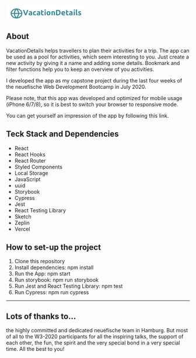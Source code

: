 ![logo](src/images/logoFull.png)

## About

VacationDetails helps travellers to plan their activities for a trip. The app can be used as a pool for activities, which seem interesting to you. Just create a new activity by giving it a name and adding some details. Bookmark and filter functions help you to keep an overview of you activities.

I developed the app as my capstone project during the last four weeks of the neuefische Web Development Bootcamp in July 2020.

Please note, that this app was developed and optimized for mobile usage (iPhone 6/7/8), so it is best to switch your browser to responsive mode.

You can get yourself an impression of the app by following this link.

## Teck Stack and Dependencies

- React
- React Hooks
- React Router
- Styled Components
- Local Storage
- JavaScript
- uuid
- Storybook
- Cypress
- Jest
- React Testing Library
- Sketch
- Zeplin
- Vercel

## How to set-up the project

1. Clone this repository
2. Install dependencies: npm install
3. Run the App: npm start
4. Run storybook: npm run storybook
5. Run Jest and React Testing Library: npm test
6. Run Cypress: npm run cypress

---

## Lots of thanks to...

the highly committed and dedicated neuefische team in Hamburg. But most of all to the W3-2020 participants for all the inspiring talks, the support of each other, the fun, the spirit and the very special bond in a very special time. All the best to you!
